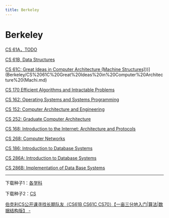 ```yaml
---
title: Berkeley
---
```


# Berkeley

[CS 61A，TODO](Berkeley/CS%2061A，TODO.md)

[CS 61B, Data Structures](Berkeley/CS%2061B,%20Data%20Structures.md)

[CS 61C: Great Ideas in Computer Architecture (Machine Structures)](Machine%20Structures)))](Berkeley/CS%2061C%20Great%20Ideas%20in%20Computer%20Architecture%20(Machi.md)

[CS 170 Efficient Algorithms and Intractable Problems](Berkeley/CS%20170%20Efficient%20Algorithms%20and%20Intractable%20Proble.md)

[CS 162: Operating Systems and Systems Programming](Berkeley/CS%20162%20Operating%20Systems%20and%20Systems%20Programming.md)

[CS 152: Computer Architecture and Engineering](Berkeley/CS%20152%20Computer%20Architecture%20and%20Engineering.md)

[CS 252: Graduate Computer Architecture](Berkeley/CS%20252%20Graduate%20Computer%20Architecture.md)

[CS 168: Introduction to the Internet: Architecture and Protocols](Berkeley/CS%20168%20Introduction%20to%20the%20Internet%20Architecture%20a.md)

[CS 268: Computer Networks](Berkeley/CS%20268%20Computer%20Networks.md)

[CS 186: Introduction to Database Systems](Berkeley/CS%20186%20Introduction%20to%20Database%20Systems.md)

[CS 286A: Introduction to Database Systems](Berkeley/CS%20286A%20Introduction%20to%20Database%20Systems.md)

[CS 286B: Implementation of Data Base Systems](Berkeley/CS%20286B%20Implementation%20of%20Data%20Base%20Systems.md)

---

下载种子1：[各学科](magnet:?xt=urn:btih:51275c32cdbe9c53317847ae20fa59b0ad16d552&dn=YT%20Channel%20-%20UCBerkeley&tr=udp%3A%2F%2Ftracker.openbittorrent.com%3A80&tr=udp%3A%2F%2Fopentor.org%3A2710&tr=udp%3A%2F%2Ftracker.ccc.de%3A80&tr=udp%3A%2F%2Ftracker.blackunicorn.xyz%3A6969&tr=udp%3A%2F%2Ftracker.coppersurfer.tk%3A6969&tr=udp%3A%2F%2Ftracker.leechers-paradise.org%3A6969)

下载种子2：[CS](magnet:?xt=urn:btih:5e84be34f69b1a313f6dcb51667edf238d5d4412&dn=UCBerkeleyCourses&tr=udp%3A%2F%2Ftracker.opentrackr.org%3A1337&tr=udp%3A%2F%2Ftracker.coppersurfer.tk%3A6969&tr=udp%3A%2F%2Ftracker.leechers-paradise.org%3A6969&tr=udp%3A%2F%2Fzer0day.ch%3A1337&tr=udp%3A%2F%2Fexplodie.org%3A6969)

[伯克利CS公开课寻找长期队友（CS61B CS61C CS70）【一亩三分地入门|算法|数据结构版】 -](https://www.1point3acres.com/bbs/forum.php?mod=viewthread&tid=354525)